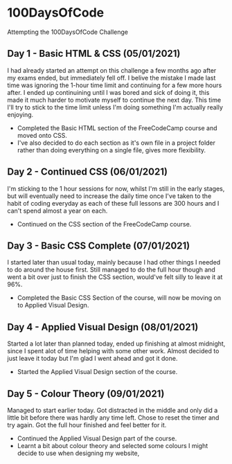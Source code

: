 # 100DaysOfCode
Attempting the 100DaysOfCode Challenge

## Day 1 - Basic HTML & CSS (05/01/2021)
I had already started an attempt on this challenge a few months ago after my exams ended, but immediately fell off. I belive the mistake I made last time was ignoring the 1-hour time limit and continuing for a few more hours after. I ended up continuining until I was bored and sick of doing it, this made it much harder to motivate myself to continue the next day. This time I'll try to stick to the time limit unless I'm doing something I'm actually really enjoying.
  - Completed the Basic HTML section of the FreeCodeCamp course and moved onto CSS.
  - I've also decided to do each section as it's own file in a project folder rather than doing everything on a single file, gives more flexibility.

## Day 2 - Continued CSS (06/01/2021)
I'm sticking to the 1 hour sessions for now, whilst I'm still in the early stages, but will eventually need to increase the daily time once I've taken to the habit of coding everyday as each of these full lessons are 300 hours and I can't spend almost a year on each.
 - Continued on the CSS section of the FreeCodeCamp course.

## Day 3 - Basic CSS Complete (07/01/2021)
I started later than usual today, mainly because I had other things I needed to do around the house first. Still managed to do the full hour though and went a bit over just to finish the CSS section, would've felt silly to leave it at 96%.
 - Completed the Basic CSS Section of the course, will now be moving on to Applied Visual Design.

## Day 4 - Applied Visual Design (08/01/2021)
Started a lot later than planned today, ended up finishing at almost midnight, since I spent alot of time helping with some other work. Almost decided to just leave it today but I'm glad I went ahead and got it done.
 - Started the Applied Visual Design section of the course.

## Day 5 - Colour Theory (09/01/2021)
Managed to start earlier today. Got distracted in the middle and only did a little bit before there was hardly any time left. Chose to reset the timer and try again. Got the full hour finished and feel better for it.
 - Continued the Applied Visual Design part of the course.
 - Learnt a bit about colour theory and selected some colours I might decide to use when designing my website,
